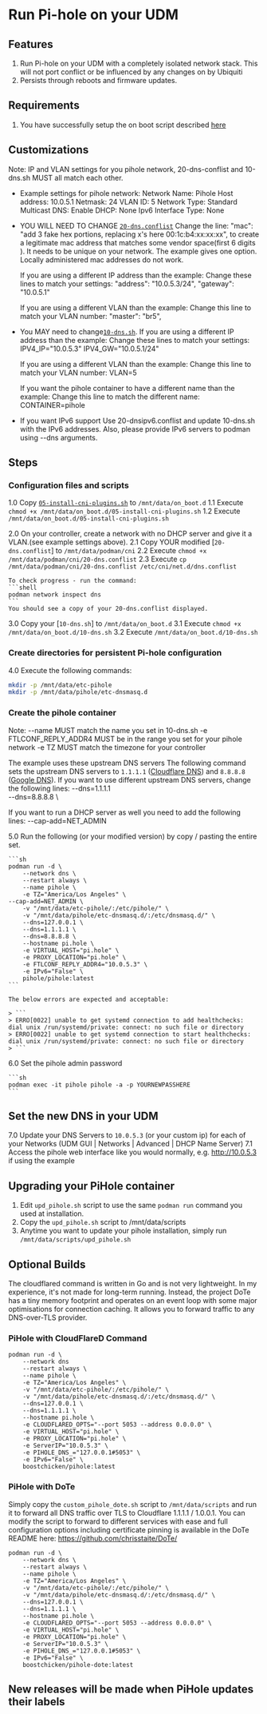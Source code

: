 # Run Pi-hole on your UDM

## Features

1. Run Pi-hole on your UDM with a completely isolated network stack.  This will not port conflict or be influenced by any changes on by Ubiquiti
2. Persists through reboots and firmware updates.

## Requirements

1. You have successfully setup the on boot script described [here](https://github.com/unifi-utilities/unifios-utilities/tree/main/on-boot-script)

## Customizations

Note: IP and VLAN settings for you pihole network, 20-dns-conflist and 10-dns.sh MUST all match each other.

* Example settings for pihole network:
  Network Name:         Pihole
  Host address:         10.0.5.1
  Netmask:              24
  VLAN ID:              5
  Network Type:         Standard
  Multicast DNS:		Enable
  DHCP:                 None
  Ipv6 Interface Type:  None


* YOU WILL NEED TO CHANGE [`20-dns.conflist`](../cni-plugins/20-dns.conflist)
  Change the line:
  "mac": "add 3 fake hex portions, replacing x's here 00:1c:b4:xx:xx:xx",
  to create a legitimate mac address that matches some vendor space(first 6 digits ).  It needs to be unique on your network.
  The example gives one option.  Locally administered mac addresses do not work.
  
  If you are using a different IP address than the example:
  Change these lines to match your settings:
            "address": "10.0.5.3/24",
            "gateway": "10.0.5.1"
			
  If you are using a different VLAN than the example:
  Change this line to match your VLAN number:
            "master": "br5",
			
* You MAY need to change[`10-dns.sh`](../dns-common/on_boot.d/10-dns.sh).
  If you are using a different IP address than the example:
  Change these lines to match your settings:
            IPV4_IP="10.0.5.3"
            IPV4_GW="10.0.5.1/24"
			
  If you are using a different VLAN than the example:
  Change this line to match your VLAN number:
            VLAN=5
			
  If you want the pihole container to have a different name than the example:
  Change this line to match the different name:
            CONTAINER=pihole
			
* If you want IPv6 support
  Use 20-dnsipv6.conflist and update 10-dns.sh with the IPv6 addresses.
  Also, please provide IPv6 servers to podman using --dns arguments.			
			
## Steps

### Configuration files and scripts

1.0 Copy [`05-install-cni-plugins.sh`](../cni-plugins/05-install-cni-plugins.sh) to `/mnt/data/on_boot.d`
1.1 Execute `chmod +x /mnt/data/on_boot.d/05-install-cni-plugins.sh`
1.2 Execute `/mnt/data/on_boot.d/05-install-cni-plugins.sh`

2.0 On your controller, create a network with no DHCP server and give it a VLAN.(see example settings above).
2.1 Copy YOUR modified [`20-dns.conflist`] to `/mnt/data/podman/cni`
2.2 Execute `chmod +x /mnt/data/podman/cni/20-dns.conflist`
2.3 Execute `cp /mnt/data/podman/cni/20-dns.conflist /etc/cni/net.d/dns.conflist`

    To check progress - run the command:
    ```shell
    podman network inspect dns
    ```
	You should see a copy of your 20-dns.conflist displayed.

3.0 Copy your [`10-dns.sh`] to `/mnt/data/on_boot.d`
3.1 Execute `chmod +x /mnt/data/on_boot.d/10-dns.sh`
3.2 Execute `/mnt/data/on_boot.d/10-dns.sh`


### Create directories for persistent Pi-hole configuration

4.0 Execute the following commands:
   ```sh
   mkdir -p /mnt/data/etc-pihole
   mkdir -p /mnt/data/pihole/etc-dnsmasq.d
   ```

### Create the pihole container

Note:
  --name MUST match the name you set in 10-dns.sh
  -e FTLCONF_REPLY_ADDR4 MUST be in the range you set for your pihole network
  -e TZ MUST match the timezone for your controller
   
The example uses these upstream DNS servers The following command sets the upstream DNS servers to `1.1.1.1` ([Cloudflare DNS](https://1.1.1.1/)) and `8.8.8.8` ([Google DNS](https://developers.google.com/speed/public-dns/)).
If you want to use different upstream DNS servers, change the following lines:
    --dns=1.1.1.1 \
    --dns=8.8.8.8 \
    
If you want to run a DHCP server as well you need to add the following lines:
    --cap-add=NET_ADMIN
		   
5.0 Run the following (or your modified version) by copy / pasting the entire set.	   
   
    ```sh
    podman run -d \
        --network dns \
        --restart always \
        --name pihole \
        -e TZ="America/Los Angeles" \
	--cap-add=NET_ADMIN \
        -v "/mnt/data/etc-pihole/:/etc/pihole/" \
        -v "/mnt/data/pihole/etc-dnsmasq.d/:/etc/dnsmasq.d/" \
        --dns=127.0.0.1 \
        --dns=1.1.1.1 \
        --dns=8.8.8.8 \
        --hostname pi.hole \
        -e VIRTUAL_HOST="pi.hole" \
        -e PROXY_LOCATION="pi.hole" \
        -e FTLCONF_REPLY_ADDR4="10.0.5.3" \
        -e IPv6="False" \
        pihole/pihole:latest
    ```
    
    The below errors are expected and acceptable:
      
    > ```
    > ERRO[0022] unable to get systemd connection to add healthchecks: dial unix /run/systemd/private: connect: no such file or directory
    > ERRO[0022] unable to get systemd connection to start healthchecks: dial unix /run/systemd/private: connect: no such file or directory
    > ```     

6.0 Set the pihole admin password

    ```sh
    podman exec -it pihole pihole -a -p YOURNEWPASSHERE
    ```
## Set the new DNS in your UDM

7.0 Update your DNS Servers to `10.0.5.3` (or your custom ip) for each of your Networks (UDM GUI | Networks | Advanced | DHCP Name Server)
7.1 Access the pihole web interface like you would normally, e.g. http://10.0.5.3 if using the example

## Upgrading your PiHole container

1. Edit `upd_pihole.sh` script to use the same `podman run` command you used at installation. 
2. Copy the `upd_pihole.sh` script to /mnt/data/scripts
3. Anytime you want to update your pihole installation, simply run `/mnt/data/scripts/upd_pihole.sh`

## Optional Builds

The cloudflared command is written in Go and is not very lightweight.  In my
experience, it's not made for long-term running.  Instead, the project DoTe
has a tiny memory footprint and operates on an event loop with some major
optimisations for connection caching.  It allows you to forward traffic to any
DNS-over-TLS provider.

### PiHole with CloudFlareD Command
    
    podman run -d \
        --network dns 
        --restart always \
        --name pihole \
        -e TZ="America/Los Angeles" \
        -v "/mnt/data/etc-pihole/:/etc/pihole/" \
        -v "/mnt/data/pihole/etc-dnsmasq.d/:/etc/dnsmasq.d/" \
        --dns=127.0.0.1 \
        --dns=1.1.1.1 \
        --hostname pi.hole \
        -e CLOUDFLARED_OPTS="--port 5053 --address 0.0.0.0" \
        -e VIRTUAL_HOST="pi.hole" \
        -e PROXY_LOCATION="pi.hole" \
        -e ServerIP="10.0.5.3" \
        -e PIHOLE_DNS_="127.0.0.1#5053" \
        -e IPv6="False" \
        boostchicken/pihole:latest

### PiHole with DoTe

Simply copy the `custom_pihole_dote.sh` script to `/mnt/data/scripts` and run it
to forward all DNS traffic over TLS to Cloudflare 1.1.1.1 / 1.0.0.1.  You can modify the
script to forward to different services with ease and full configuration
options including certificate pinning is available in the DoTe README here:
https://github.com/chrisstaite/DoTe/

    podman run -d \
        --network dns \
        --restart always \
        --name pihole \
        -e TZ="America/Los Angeles" \
        -v "/mnt/data/etc-pihole/:/etc/pihole/" \
        -v "/mnt/data/pihole/etc-dnsmasq.d/:/etc/dnsmasq.d/" \
        --dns=127.0.0.1 \
        --dns=1.1.1.1 \
        --hostname pi.hole \
        -e CLOUDFLARED_OPTS="--port 5053 --address 0.0.0.0" \
        -e VIRTUAL_HOST="pi.hole" \
        -e PROXY_LOCATION="pi.hole" \
        -e ServerIP="10.0.5.3" \
        -e PIHOLE_DNS_="127.0.0.1#5053" \
        -e IPv6="False" \
        boostchicken/pihole-dote:latest
     

##  New releases will be made when PiHole updates their labels
